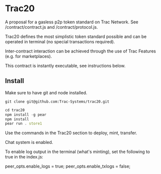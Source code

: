 # Trac20

A proposal for a gasless p2p token standard on Trac Network. See /contract/contract.js and /contract/protocol.js.

Trac20 defines the most simplistic token standard possible and can be operated in terminal (no special transactions required).

Inter-contract interaction can be achieved through the use of Trac Features (e.g. for marketplaces).

This contract is instantly executable, see instructions below.

## Install

Make sure to have git and node installed.

```shell
git clone git@github.com:Trac-Systems/trac20.git
```

```js
cd trac20
npm install -g pear
npm install
pear run . store1
```

Use the commands in the Trac20 section to deploy, mint, transfer.

Chat system is enabled.

To enable log output in the terminal (what's minting), set the following to true in the index.js:

peer_opts.enable_logs = true;
peer_opts.enable_txlogs = false;

